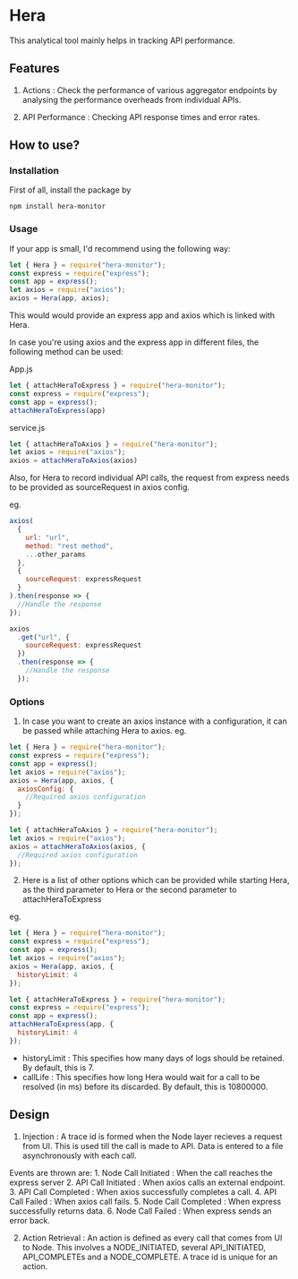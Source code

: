 # Hera

This analytical tool mainly helps in tracking API performance.

## Features
1. Actions : Check the performance of various aggregator endpoints by analysing the performance overheads from individual APIs.

2. API Performance : Checking API response times and error rates.

## How to use?

### Installation

First of all, install the package by 

```
npm install hera-monitor
```

### Usage 

If your app is small, I'd recommend using the following way:

```javascript
let { Hera } = require("hera-monitor");
const express = require("express");
const app = express();
let axios = require("axios");
axios = Hera(app, axios);
```

This would would provide an express app and axios which is linked with Hera.

In case you're using axios and the express app in different files, the following method can be used:

App.js
```javascript
let { attachHeraToExpress } = require("hera-monitor");
const express = require("express");
const app = express();
attachHeraToExpress(app)
```

service.js
```javascript
let { attachHeraToAxios } = require("hera-monitor");
let axios = require("axios");
axios = attachHeraToAxios(axios)
```

Also, for Hera to record individual API calls, the request from express needs to be provided as sourceRequest in axios config.

eg.
```javascript
axios(
  {
    url: "url",
    method: "rest method",
    ...other_params
  },
  {
    sourceRequest: expressRequest
  }
).then(response => {
  //Handle the response
});

axios
  .get("url", {
    sourceRequest: expressRequest
  })
  .then(response => {
    //Handle the response
  });
```

### Options

1. In case you want to create an axios instance with a configuration, it can be passed while attaching Hera to axios.
eg.
```javascript
let { Hera } = require("hera-monitor");
const express = require("express");
const app = express();
let axios = require("axios");
axios = Hera(app, axios, {
  axiosConfig: {
    //Required axios configuration
  }
});

let { attachHeraToAxios } = require("hera-monitor");
let axios = require("axios");
axios = attachHeraToAxios(axios, {
  //Required axios configuration
});
```

2. Here is a list of other options which can be provided while starting Hera, as the third parameter to Hera or the second parameter to attachHeraToExpress

eg.
```javascript
let { Hera } = require("hera-monitor");
const express = require("express");
const app = express();
let axios = require("axios");
axios = Hera(app, axios, {
  historyLimit: 4
});

let { attachHeraToExpress } = require("hera-monitor");
const express = require("express");
const app = express();
attachHeraToExpress(app, {
  historyLimit: 4
});
```
 * historyLimit : This specifies how many days of logs should be retained. By default, this is 7.
 * callLife : This specifies how long Hera would wait for a call to be resolved (in ms) before its discarded. By default, this is 10800000. 


## Design
1. Injection : A trace id is formed when the Node layer recieves a request from UI. This is used till the call is made to API. Data is entered to a file asynchronously with each call.

Events are thrown are:
    1. Node Call Initiated : When the call reaches the express server
    2. API Call Initiated : When axios calls an external endpoint.
    3. API Call Completed : When axios successfully completes a call.
    4. API Call Failed : When axios call fails.
    5. Node Call Completed : When express successfully returns data.
    6. Node Call Failed : When express sends an error back.

2. Action Retrieval : An action is defined as every call that comes from UI to Node. This involves a NODE_INITIATED, several API_INITIATED, API_COMPLETEs and a NODE_COMPLETE. A trace id is unique for an action.